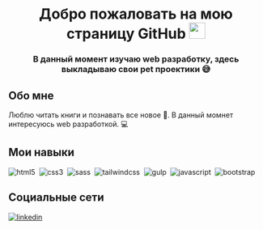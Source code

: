 <h1 align="center">Добро пожаловать на мою страницу GitHub <img src="https://github.com/blackcater/blackcater/raw/main/images/Hi.gif" height="32"/></h1>
<h3 align="center">В данный момент изучаю web разработку, здесь выкладываю свои pet проектики &#128517 </h3>

## Обо мне
<p> Люблю читать книги и познавать все новое &#128214. В данный момнет интересуюсь web разработкой. &#128187 </p>

## Мои навыки
<img alt="html5" src="https://img.shields.io/badge/html-E34F26.svg?&style=for-the-badge&logo=html5&logoColor=fff" />&nbsp;
<img alt="css3" src="https://img.shields.io/badge/css-1572B6.svg?&style=for-the-badge&logo=css3&logoColor=fff" />&nbsp;
<img alt="sass" src="https://img.shields.io/badge/sass-CF649A.svg?&style=for-the-badge&logo=sass&logoColor=fff" />&nbsp;
<img alt="tailwindcss" src="https://img.shields.io/badge/tailwindcss-06B6D4.svg?&style=for-the-badge&logo=tailwindcss&logoColor=fff" />&nbsp;
<img alt="gulp" src="https://img.shields.io/badge/gulp-CF4647.svg?&style=for-the-badge&logo=gulp&logoColor=fff" />&nbsp;
<img alt="javascript" src="https://img.shields.io/badge/javascript-F7DF1E.svg?&style=for-the-badge&logo=javascript&logoColor=fff" />&nbsp;
<img alt="bootstrap" src="https://img.shields.io/badge/bootstrap-7610F7.svg?&style=for-the-badge&logo=bootstrap&logoColor=fff" />&nbsp;

## Социальные сети
<a href="https://habr.com/ru/articles/649363/" target="_blank"><img alt="linkedin" src="https://img.shields.io/badge/linkedin-0A66C2.svg?&style=for-the-badge&logo=linkedin&logoColor=fff" /></a>
